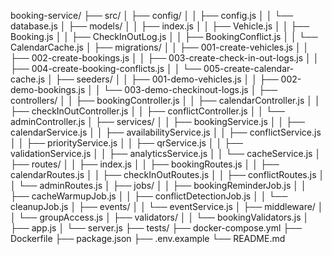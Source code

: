 booking-service/
├── src/
│   ├── config/
│   │   ├── config.js
│   │   └── database.js
│   ├── models/
│   │   ├── index.js
│   │   ├── Vehicle.js
│   │   ├── Booking.js
│   │   ├── CheckInOutLog.js
│   │   ├── BookingConflict.js
│   │   └── CalendarCache.js
│   ├── migrations/
│   │   ├── 001-create-vehicles.js
│   │   ├── 002-create-bookings.js
│   │   ├── 003-create-check-in-out-logs.js
│   │   ├── 004-create-booking-conflicts.js
│   │   └── 005-create-calendar-cache.js
│   ├── seeders/
│   │   ├── 001-demo-vehicles.js
│   │   ├── 002-demo-bookings.js
│   │   └── 003-demo-checkinout-logs.js
│   ├── controllers/
│   │   ├── bookingController.js
│   │   ├── calendarController.js
│   │   ├── checkInOutController.js
│   │   ├── conflictController.js
│   │   └── adminController.js
│   ├── services/
│   │   ├── bookingService.js
│   │   ├── calendarService.js
│   │   ├── availabilityService.js
│   │   ├── conflictService.js
│   │   ├── priorityService.js
│   │   ├── qrService.js
│   │   ├── validationService.js
│   │   ├── analyticsService.js
│   │   └── cacheService.js
│   ├── routes/
│   │   ├── index.js
│   │   ├── bookingRoutes.js
│   │   ├── calendarRoutes.js
│   │   ├── checkInOutRoutes.js
│   │   ├── conflictRoutes.js
│   │   └── adminRoutes.js
│   ├── jobs/
│   │   ├── bookingReminderJob.js
│   │   ├── cacheWarmupJob.js
│   │   ├── conflictDetectionJob.js
│   │   └── cleanupJob.js
│   ├── events/
│   │   └── eventService.js
│   ├── middleware/
│   │   └── groupAccess.js
│   ├── validators/
│   │   └── bookingValidators.js
│   ├── app.js
│   └── server.js
├── tests/
├── docker-compose.yml
├── Dockerfile
├── package.json
├── .env.example
└── README.md
